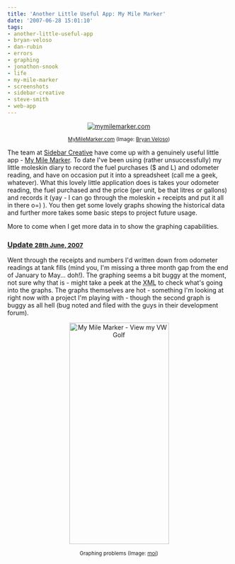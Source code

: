 ```yaml
---
title: 'Another Little Useful App: My Mile Marker'
date: '2007-06-28 15:01:10'
tags:
- another-little-useful-app
- bryan-veloso
- dan-rubin
- errors
- graphing
- jonathon-snook
- life
- my-mile-marker
- screenshots
- sidebar-creative
- steve-smith
- web-app
---
```



<p style="text-align: center"><a href="http://flickr.com/photos/avalonstar/641479732/"><img src="http://farm2.static.flickr.com/1202/641479732_ff1061fe49.jpg" alt="mymilemarker.com" /></a></p>
<p style="text-align: center"><small><a href="http://mymilemarker.com">MyMileMarker.com</a> (Image: <a href="http://flickr.com/photos/avalonstar/">Bryan Veloso</a>)</small></p>
The team at <a href="http://sidebarcreative.com/" title="Sidebar Creative = &lt;3">Sidebar Creative</a> have come up with a genuinely useful little app - <a href="http://mymilemarker.com/" title="Track your vehicle(s) km and fuel consumption :D">My Mile Marker</a>. To date I've been using (rather unsuccessfully) my little moleskin diary to record the fuel purchases ($ and L) and odometer reading, and have on occasion put it into a spreadsheet (call me a geek, whatever). What this lovely little application  does is takes your odometer reading, the fuel purchased and the price (per unit, be that litres or gallons) and records it (yay - I can go through the moleskin + receipts and put it all in there o=) ). You then get some lovely graphs showing the historical data and further more takes some basic steps to project future usage.

More to come when I get more data in to show the graphing capabilities.
<h3><ins>Update <small>28th June, 2007</small></ins></h3>
Went through the receipts and numbers I'd written down from odometer readings at tank fills (mind you, I'm missing a three month gap from the end of January to May... doh!). The graphing seems a bit buggy at the moment, not sure why that is - might take a peek at the <acronym title="eXtensible Markup Language">XML</acronym> to check what's going into the graphs. The graphs themselves are hot - something I'm looking at right now with a project I'm playing with - though the second graph is buggy as all hell (bug noted and filed with the guys in their development forum).
<p style="text-align: center"><a href="http://www.flickr.com/photos/jufemaiz/648499552/" title="Photo Sharing"><img src="http://farm2.static.flickr.com/1305/648499552_4299e0a028.jpg" alt="My Mile Marker - View my VW Golf" height="500" width="225" /></a></p>
<p style="text-align: center"><small>Graphing problems (Image: <a href="http://flickr.com/photos/jufemaiz/">moi</a>)</small></p>
